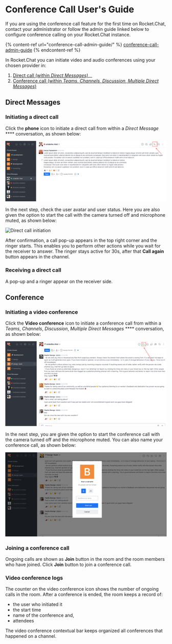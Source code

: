 # Conference Call User's Guide

If you are using the conference call feature for the first time on Rocket.Chat, contact your administrator or follow the admin guide linked below to configure conference calling on your Rocket.Chat instance.

{% content-ref url="conference-call-admin-guide/" %}
[conference-call-admin-guide](conference-call-admin-guide/)
{% endcontent-ref %}

In Rocket.Chat you can initiate video and audio conferences using your chosen provider in:

1. [Direct call (within _Direct Messages)_](conference-call-users-guide.md#direct-messages)__
2. [Conference call (within _Teams_, _Channels_, _Discussion_, _Multiple Direct Messages_)](conference-call-users-guide.md#conference-call)

## Direct Messages

### Initiating a direct call

Click the **phone** icon to initiate a direct call from within a _Direct Message_ **** conversation, as shown below:

![Direct call ](../../.gitbook/assets/DirectCall.png)

In the next step, check the user avatar and user status. Here you are also given the option to start the call with the camera turned off and microphone muted, as shown below:

![Direct call initiation ](../../.gitbook/assets/DirectCallUserIcon\&Status.png)

After confirmation, a call pop-up appears in the top right corner and the ringer starts. This enables you to perform other actions while you wait for the receiver to answer. The ringer stays active for 30s, after that **Call again** button appears in the channel.  &#x20;

### Receiving a direct call

A pop-up and a ringer appear on the receiver side.&#x20;

## Conference

### Initiating a video conference

Click the **Video conference** icon to initiate a conference call from within a _Teams_, _Channels_, _Discussion_, _Multiple Direct Messages_ **** conversation, as shown below:

![Conference call](../../.gitbook/assets/ConferenceCall.png)

In the next step, you are given the option to start the conference call with the camera turned off and the microphone muted. You can also name your conference call, as shown below:

![Conference initiation ](../../.gitbook/assets/ConferenceCallName.png)

### Joining a conference call

Ongoing calls are shown as **Join** button in the room and the room members who have joined. Click **Join** button to join a conference call.

### Video conference logs

The counter on the video conference icon shows the number of ongoing calls in the room. After a conference is ended, the room keeps a record of:

* the user who initiated it
* the start time
* name of the conference and,
* attendees&#x20;

The video conference contextual bar keeps organized all conferences that happened on a channel.&#x20;
